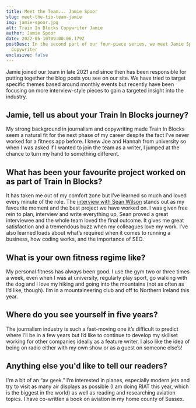 ```yaml
---
title: Meet the Team... Jamie Spoor
slug: meet-the-tib-team-jamie
img: jamie-spoor.jpg
alt: Train In Blocks Copywriter Jamie
author: Jamie Spoor
date: 2022-05-10T09:00:06.179Z
postDesc: In the second part of our four-piece series, we meet Jamie Spoor, our
  Copywriter
exclusive: false
---
```

Jamie joined our team in late 2021 and since then has been responsible for putting together the blog posts you see on our site. We have tried to target specific themes based around monthly events but recently have been focusing on more interview-style pieces to gain a targeted insight into the industry.

## Jamie, tell us about your Train In Blocks journey?

My strong background in journalism and copywriting made Train In Blocks seem a natural fit for the next phase of my career despite the fact I’ve never worked for a fitness app before. I knew Joe and Hannah from university so when I was asked if I wanted to join the team as a writer, I jumped at the chance to turn my hand to something different.

## What has been your favourite project worked on as part of Train In Blocks?

It has taken me out of my comfort zone but I’ve learned so much and loved every minute of the role. The [interview with Sean Wilson](https://traininblocks.com/blog/sean-wilson-personal-trainer-interview/) stands out as my favourite moment and the best project we have worked on. I was given free rein to plan, interview and write everything up, Sean proved a great interviewee and the whole team loved the final outcome. It gives me great satisfaction and a tremendous buzz when my colleagues love my work. I’ve also learned loads about what’s required when it comes to running a business, how coding works, and the importance of SEO.

## What is your own fitness regime like?

My personal fitness has always been good. I use the gym two or three times a week, even when I was at university,  regularly play sport, go walking with the dog and I love my hiking and going into the mountains (not as often as I’d like, though). I’m in a mountaineering club and off to Northern Ireland this year.

## Where do you see yourself in five years?

The journalism industry is such a fast-moving one it’s difficult to predict where I’ll be in a few years but I’d like to continue to develop my skillset working for other companies ideally as a feature writer. I also like the idea of being on radio either with my own show or as a guest on someone else’s!

## Anything else you'd like to tell our readers?

I'm a bit of an “av geek.” I’m interested in planes, especially modern jets and try to visit as many air displays as possible (I am doing RIAT this year, which is the biggest in the world) as well as reading and researching aviation topics. I have co-written a book on aviation in my home county of Sussex.
